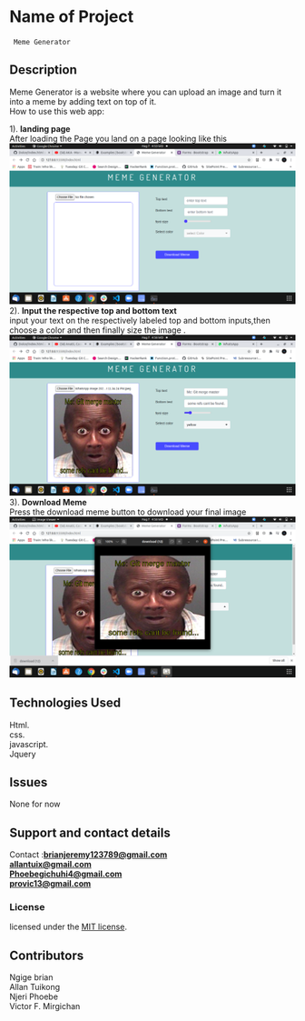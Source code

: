 # Name of Project

     Meme Generator 
  
## Description

Meme Generator is a website where you can upload an image and turn it into a meme by adding text on top of it.<br>
How to use this web app:<br>

1). **landing page**<br>
    After loading the Page you land on a page looking like this<br>
    ![landing page](https://raw.githubusercontent.com/JeremiahNgige/meme-generator/master/imgs/onload.png) <br>
2). **Input the respective top and bottom text**<br>
    input your text on the respectively labeled top and bottom inputs,then choose a color and then finally size the image .<br>
    ![input text and style it](https://raw.githubusercontent.com/JeremiahNgige/meme-generator/master/imgs/inputted.png) <br>
3). **Download Meme** <br>
   Press the download meme button to download your final image<br>
   ![Download Meme](https://raw.githubusercontent.com/JeremiahNgige/meme-generator/master/imgs/downloaded.png) <br>

## Technologies Used

Html.<br>
css.<br>
javascript.<br>
Jquery

## Issues

None for now

## Support and contact details

Contact :**brianjeremy123789@gmail.com** <br>
         **allantuix@gmail.com** <br>
         **Phoebegichuhi4@gmail.com** <br>
         **provic13@gmail.com**<br>

### License

licensed under the [MIT license](LICENSE).

## Contributors

Ngige brian<br>
Allan Tuikong<br>
Njeri Phoebe<br>
Victor F. Mirgichan
